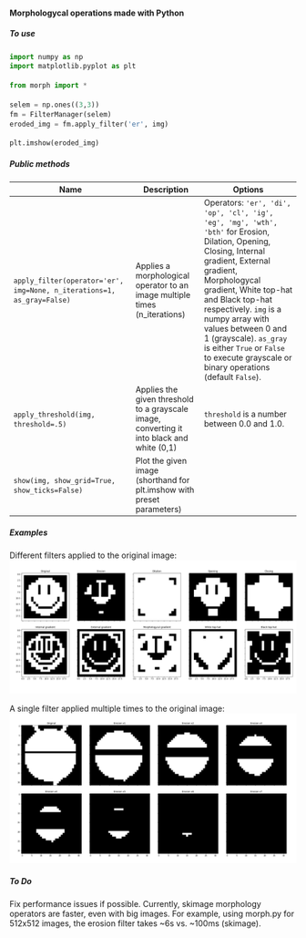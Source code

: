 #### Morphologycal operations made with Python

##### To use

```python
import numpy as np
import matplotlib.pyplot as plt

from morph import *

selem = np.ones((3,3))
fm = FilterManager(selem)
eroded_img = fm.apply_filter('er', img)

plt.imshow(eroded_img)
```

##### Public methods

| Name | Description | Options |
| --- | --- | --- | 
| `apply_filter(operator='er', img=None, n_iterations=1, as_gray=False)` | Applies a morphological operator to an image multiple times (n_iterations) | Operators: `'er', 'di', 'op', 'cl', 'ig', 'eg', 'mg', 'wth', 'bth'` for Erosion, Dilation, Opening, Closing, Internal gradient, External gradient, Morphologycal gradient, White top-hat and Black top-hat respectively. `img` is a numpy array with values between 0 and 1 (grayscale). `as_gray` is either `True` or `False` to execute grayscale or binary operations (default `False`).
| `apply_threshold(img, threshold=.5)` | Applies the given threshold to a grayscale image, converting it into black and white (0,1) | `threshold` is a number between 0.0 and 1.0.
| `show(img, show_grid=True, show_ticks=False)` | Plot the given image (shorthand for plt.imshow with preset parameters) | 

##### Examples

Different filters applied to the original image:
![](filters.png)

A single filter applied multiple times to the original image:
![](filters-multiple-times.png)


##### To Do

Fix performance issues if possible. Currently, skimage morphology operators are faster, even with big images. For example, using morph.py for 512x512 images, the erosion filter takes ~6s vs. ~100ms (skimage).

